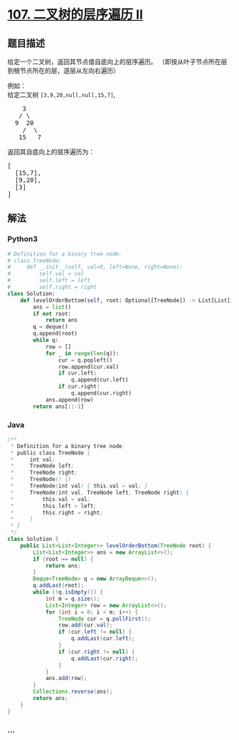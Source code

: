 # [107. 二叉树的层序遍历 II](https://leetcode-cn.com/problems/binary-tree-level-order-traversal-ii)



## 题目描述

<!-- 这里写题目描述 -->

<p>给定一个二叉树，返回其节点值自底向上的层序遍历。 （即按从叶子节点所在层到根节点所在的层，逐层从左向右遍历）</p>

<p>例如：<br />
给定二叉树 <code>[3,9,20,null,null,15,7]</code>,</p>

<pre>
    3
   / \
  9  20
    /  \
   15   7
</pre>

<p>返回其自底向上的层序遍历为：</p>

<pre>
[
  [15,7],
  [9,20],
  [3]
]
</pre>


## 解法

<!-- 这里可写通用的实现逻辑 -->

<!-- tabs:start -->

### **Python3**

<!-- 这里可写当前语言的特殊实现逻辑 -->

```python
# Definition for a binary tree node.
# class TreeNode:
#     def __init__(self, val=0, left=None, right=None):
#         self.val = val
#         self.left = left
#         self.right = right
class Solution:
    def levelOrderBottom(self, root: Optional[TreeNode]) -> List[List[int]]:
        ans = list()
        if not root:
            return ans
        q = deque()
        q.append(root)
        while q:
            row = []
            for _ in range(len(q)):
                cur = q.popleft()
                row.append(cur.val)
                if cur.left:
                    q.append(cur.left)
                if cur.right:
                    q.append(cur.right)
            ans.append(row)
        return ans[::-1]
```

### **Java**

<!-- 这里可写当前语言的特殊实现逻辑 -->

```java
/**
 * Definition for a binary tree node.
 * public class TreeNode {
 *     int val;
 *     TreeNode left;
 *     TreeNode right;
 *     TreeNode() {}
 *     TreeNode(int val) { this.val = val; }
 *     TreeNode(int val, TreeNode left, TreeNode right) {
 *         this.val = val;
 *         this.left = left;
 *         this.right = right;
 *     }
 * }
 */
class Solution {
    public List<List<Integer>> levelOrderBottom(TreeNode root) {
        List<List<Integer>> ans = new ArrayList<>();
        if (root == null) {
            return ans;
        }
        Deque<TreeNode> q = new ArrayDeque<>();
        q.addLast(root);
        while (!q.isEmpty()) {
            int m = q.size();
            List<Integer> row = new ArrayList<>();
            for (int i = 0; i < m; i++) {
                TreeNode cur = q.pollFirst();
                row.add(cur.val);
                if (cur.left != null) {
                    q.addLast(cur.left);
                }
                if (cur.right != null) {
                    q.addLast(cur.right);
                }
            }
            ans.add(row);
        }
        Collections.reverse(ans);
        return ans;
    }
}
```

### **...**

```

```

<!-- tabs:end -->
